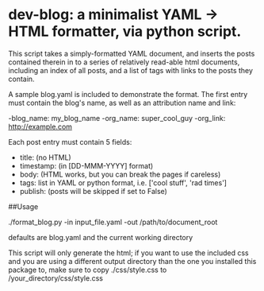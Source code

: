# dev-blog: a minimalist YAML -> HTML formatter, via python script.

This script takes a simply-formatted YAML document, and inserts the posts contained therein in to a series of relatively read-able html documents, including an index of all posts, and a list of tags with links to the posts they contain.

A sample blog.yaml is included to demonstrate the format.  The first entry must contain the blog's name, as well as an attribution name and link:

-blog_name: my_blog_name
-org_name: super_cool_guy
-org_link: http://example.com

Each post entry must contain 5 fields:
- title: (no HTML)
- timestamp: (in [DD-MMM-YYYY] format)
- body: (HTML works, but you can break the pages if careless)
- tags: list in YAML or python format, i.e. ['cool stuff', 'rad times']
- publish: (posts will be skipped if set to False)

##Usage

./format_blog.py -in input_file.yaml  -out /path/to/document_root

defaults are blog.yaml and the current working directory

This script will only generate the html; if you want to use the included css and you are using a different output directory than the one you installed this package to, make sure to copy ./css/style.css to /your_directory/css/style.css
